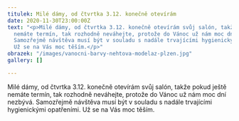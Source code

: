 ```yaml
---
titulek: Milé dámy, od čtvrtka 3.12. konečně otevírám
date: 2020-11-30T23:00:00Z
text: "<p>Milé dámy, od čtvrtka 3.12. konečně otevírám svůj salón, takže pokud ještě
  nemáte termín, tak rozhodně neváhejte, protože do Vánoc už nám moc dní nezbývá.
  Samozřejmě návštěva musí být v souladu s nadále trvajícími hygienickými opatřeními.
  Už se na Vás moc těším.</p>"
obrazek: "/images/vanocni-barvy-nehtova-modelaz-plzen.jpg"
gallery: []

---
```

Milé dámy, od čtvrtka 3.12. konečně otevírám svůj salón, takže pokud ještě nemáte termín, tak rozhodně neváhejte, protože do Vánoc už nám moc dní nezbývá. Samozřejmě návštěva musí být v souladu s nadále trvajícími hygienickými opatřeními. Už se na Vás moc těším.